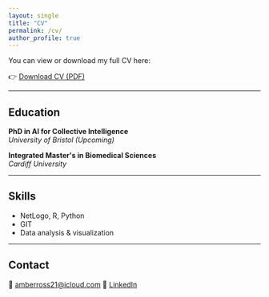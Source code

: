 ```yaml
---
layout: single
title: "CV"
permalink: /cv/
author_profile: true
---
```


You can view or download my full CV here:

👉 [Download CV (PDF)](/assets/files/Amber_CV.pdf)

---

## Education

**PhD in AI for Collective Intelligence**  
*University of Bristol (Upcoming)*

**Integrated Master's in Biomedical Sciences**  
*Cardiff University*

---

## Skills

- NetLogo, R, Python  
- GIT  
- Data analysis & visualization

---

## Contact

📧 amberross21@icloud.com
🔗 [LinkedIn](https://www.linkedin.com/in/amberfepalmer/)

